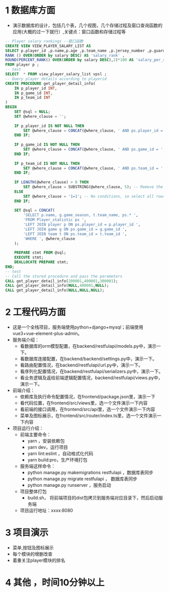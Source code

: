 # 1 数据库方面

- 演示数据库的设计，包括几个表，几个视图，几个存储过程及窗口查询函数的应用(大概的过一下就行）,关键点：窗口函数和存储过程等
  
```sql
-- Player salary rankings --窗口函数
CREATE VIEW VIEW_PLAYER_SALARY_LIST AS 
SELECT p.player_id ,p.name,p.age ,p.team_name ,p.jersey_number ,p.guard_position ,p.country ,p.salary , 
RANK () OVER(ORDER by salary DESC) AS 'salary_rank' ,
ROUND(PERCENT_RANK() OVER(ORDER by salary DESC),2)*100 AS 'salary_per_rank'
FROM player p ;
-- test
SELECT  * FROM view_player_salary_list vpsl ;
-- Query player details according to playerid
CREATE PROCEDURE get_player_detail_info(  
    IN p_player_id INT,  
    IN p_game_id INT,  
    IN p_team_id INT  
)  
BEGIN  
    SET @sql = NULL;  
    SET @where_clause = '';  
  
    IF p_player_id IS NOT NULL THEN  
        SET @where_clause = CONCAT(@where_clause, ' AND ps.player_id = ', p_player_id);  
    END IF;  
  
    IF p_game_id IS NOT NULL THEN  
        SET @where_clause = CONCAT(@where_clause, ' AND ps.game_id = ', p_game_id);  
    END IF;  
  
    IF p_team_id IS NOT NULL THEN  
        SET @where_clause = CONCAT(@where_clause, ' AND ps.team_id = ', p_team_id);  
    END IF;  
  
    IF LENGTH(@where_clause) > 0 THEN  
        SET @where_clause = SUBSTRING(@where_clause, 5); -- Remove the leading ' AND '  
    ELSE  
        SET @where_clause = '1=1'; -- No conditions, so select all rows  
    END IF;  
  
    SET @sql = CONCAT(  
        'SELECT p.name, g.game_season, t.team_name, ps.* ',  
        'FROM Player_statistic ps ',  
        'LEFT JOIN player p ON ps.player_id = p.player_id ',  
        'LEFT JOIN game g ON ps.game_id = g.game_id ',  
        'LEFT JOIN team t ON ps.team_id = t.team_id ',  
        'WHERE ', @where_clause  
    );  
  
    PREPARE stmt FROM @sql;  
    EXECUTE stmt;  
    DEALLOCATE PREPARE stmt;  
END;
-- test
-- Call the stored procedure and pass the parameters
CALL get_player_detail_info(200001,400001,300001);
CALL get_player_detail_info(NULL,400001,NULL);
CALL get_player_detail_info(NULL,NULL,NULL);
``` 

# 2 工程代码方面
- 这是一个全栈项目，服务端使用python+django+mysql；前端使用vue3+vue-element-plus-admin。
- 服务端介绍：
  - 看数据库的orm模型配置，在backend/restfulapi/models.py中，演示一下。
  - 看数据库连接配置，在backend/backend/settings.py中，演示一下。
  - 看路由配置情况，在backend/restfulapi/url.py中，演示一下。
  - 看序列化配置情况，在backend/restfulapi/serializers.py中，演示一下。
  - 看业务逻辑及返给前端逻辑配置情况，backend/restfulapi/views.py中，演示一下。
- 前端介绍：
  - 依赖库及执行命令配置情况，在frontend/package.json里，演示一下
  - 看代码位置，在frontend/src/views里，选一个文件演示一下内容
  - 看前端的接口调用，在frontend/src/api里，选一个文件演示一下内容
  - 菜单及图标展示，在frontend/src/router/index.ts里，选一个文件演示一下内容
- 项目运行介绍：
  - 前端主要命令：
    - yarn ，安装依赖包
    - yarn dev，运行项目
    - yarn lint:eslint ，自动格式化代码
    - yarn build:pro，生产环境打包
  - 服务端这样命令：
    - python manage.py makemigrations restfulapi ，数据库表同步
    - python manage.py migrate restfulapi ， 数据库表同步
    - python manage.py runserver ，服务启动
  - 项目整体打包
    - build.sh， 将前端项目的dist包拷贝到服务端对应目录下，然后启动服务端
  - 项目运行地址：xxxx:8080
  
# 3 项目演示
  - 菜单,按钮及图标展示
  - 每个模块的增删改查
  - 着重关注player模块的排名

# 4 其他 ，时间10分钟以上

